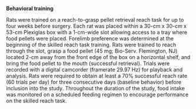 **Behavioral training**

Rats were trained on a reach-to-grasp pellet retrieval reach task for up to four weeks before surgery. Each rat was placed within a 30-cm x 30-cm x 53-cm Plexiglas box with a 1-cm-wide slot allowing access to a tray where food pellets were placed. Forelimb preference was determined at the beginning of the skilled reach task training. Rats were trained to reach through the slot, grasp a food pellet (45 mg; Bio-Serv. Flemington, NJ) located 2-cm away from the front edge of the box on a horizontal shelf, and bring the food pellet to the mouth (successful retrieval). Trials were recorded with a digital camcorder (framerate 29.97 Hz) for playback and analysis. Rats were required to obtain at least a 70% successful reach rate (60 trials per day) for three consecutive days (baseline behavior) before inclusion into the study. Throughout the duration of the study, food intake was monitored on a scheduled feeding regimen to encourage performance on the skilled reach task. 